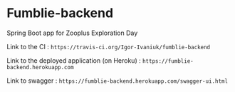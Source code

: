 # Fumblie-backend
Spring Boot app for Zooplus Exploration Day

Link to the CI : 
``https://travis-ci.org/Igor-Ivaniuk/fumblie-backend``

Link to the deployed application (on Heroku) :
``https://fumblie-backend.herokuapp.com``

Link to swagger : 
``https://fumblie-backend.herokuapp.com/swagger-ui.html``

